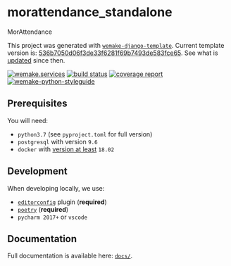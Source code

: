 # morattendance_standalone

MorAttendance

This project was generated with [`wemake-django-template`](https://github.com/wemake-services/wemake-django-template). Current template version is: [536b7050d06f3de33f6281f69b7493de583fce65](https://github.com/wemake-services/wemake-django-template/tree/536b7050d06f3de33f6281f69b7493de583fce65). See what is [updated](https://github.com/wemake-services/wemake-django-template/compare/536b7050d06f3de33f6281f69b7493de583fce65...master) since then.


[![wemake.services](https://img.shields.io/badge/%20-wemake.services-green.svg?label=%20&logo=data%3Aimage%2Fpng%3Bbase64%2CiVBORw0KGgoAAAANSUhEUgAAABAAAAAQCAMAAAAoLQ9TAAAABGdBTUEAALGPC%2FxhBQAAAAFzUkdCAK7OHOkAAAAbUExURQAAAAAAAAAAAAAAAAAAAAAAAAAAAAAAAP%2F%2F%2F5TvxDIAAAAIdFJOUwAjRA8xXANAL%2Bv0SAAAADNJREFUGNNjYCAIOJjRBdBFWMkVQeGzcHAwksJnAPPZGOGAASzPzAEHEGVsLExQwE7YswCb7AFZSF3bbAAAAABJRU5ErkJggg%3D%3D)](https://wemake.services) [![build status](https://gitlab.com/MorTorq/morattendance_standalone/badges/master/build.svg)](https://gitlab.com/MorTorq/morattendance_standalone/commits/master) [![coverage report](https://gitlab.com/MorTorq/morattendance_standalone/badges/master/coverage.svg)](https://gitlab.com/MorTorq/morattendance_standalone/commits/master) [![wemake-python-styleguide](https://img.shields.io/badge/style-wemake-000000.svg)](https://github.com/wemake-services/wemake-python-styleguide)



## Prerequisites

You will need:

- `python3.7` (see `pyproject.toml` for full version)
- `postgresql` with version `9.6`
- `docker` with [version at least](https://docs.docker.com/compose/compose-file/#compose-and-docker-compatibility-matrix) `18.02`


## Development

When developing locally, we use:

- [`editorconfig`](http://editorconfig.org/) plugin (**required**)
- [`poetry`](https://github.com/sdispater/poetry) (**required**)
- `pycharm 2017+` or `vscode`


## Documentation

Full documentation is available here: [`docs/`](docs).
